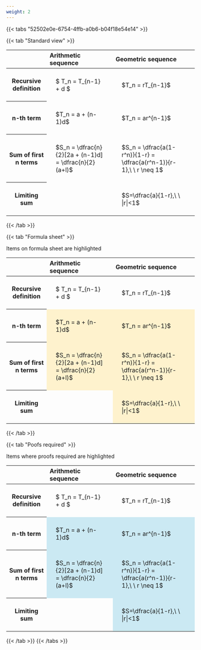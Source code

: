 ```yaml
---
weight: 2
---
```


{{< tabs "52502e0e-6754-4ffb-a0b6-b04f18e54e14" >}}

{{< tab "Standard view" >}}

<style type="text/css">
#T_b9cc8 th.col_heading {
  text-align: left;
  font-size: 1em;
}
#T_b9cc8 td {
  text-align: left;
  font-size: 1em;
  padding: 1.5em;
}
</style>
<table id="T_b9cc8">
  <thead>
    <tr>
      <th class="blank level0" >&nbsp;</th>
      <th id="T_b9cc8_level0_col0" class="col_heading level0 col0" >Arithmetic sequence</th>
      <th id="T_b9cc8_level0_col1" class="col_heading level0 col1" >Geometric sequence</th>
    </tr>
  </thead>
  <tbody>
    <tr>
      <th id="T_b9cc8_level0_row0" class="row_heading level0 row0" >Recursive definition</th>
      <td id="T_b9cc8_row0_col0" class="data row0 col0" >$ T_n = T_{n-1} + d $</td>
      <td id="T_b9cc8_row0_col1" class="data row0 col1" >$T_n = rT_{n-1}$</td>
    </tr>
    <tr>
      <th id="T_b9cc8_level0_row1" class="row_heading level0 row1" >n-th term</th>
      <td id="T_b9cc8_row1_col0" class="data row1 col0" >$T_n = a + (n-1)d$</td>
      <td id="T_b9cc8_row1_col1" class="data row1 col1" >$T_n = ar^{n-1}$</td>
    </tr>
    <tr>
      <th id="T_b9cc8_level0_row2" class="row_heading level0 row2" >Sum of first n terms</th>
      <td id="T_b9cc8_row2_col0" class="data row2 col0" >$S_n = \dfrac{n}{2}[2a + (n-1)d] = \dfrac{n}{2}(a+l)$</td>
      <td id="T_b9cc8_row2_col1" class="data row2 col1" >$S_n = \dfrac{a(1-r^n)}{1-r} = \dfrac{a(r^n-1)}{r-1},\ \  r \neq 1$</td>
    </tr>
    <tr>
      <th id="T_b9cc8_level0_row3" class="row_heading level0 row3" >Limiting sum</th>
      <td id="T_b9cc8_row3_col0" class="data row3 col0" ></td>
      <td id="T_b9cc8_row3_col1" class="data row3 col1" >$S=\dfrac{a}{1-r},\ \ |r|<1$</td>
    </tr>
  </tbody>
</table>
{{< /tab >}}

{{< tab "Formula sheet" >}}

Items on formula sheet are highlighted 
<br>
<style type="text/css">
#T_b73b6 th.col_heading {
  text-align: left;
  font-size: 1em;
}
#T_b73b6 td {
  text-align: left;
  font-size: 1em;
  padding: 1.5em;
}
#T_b73b6_row0_col0, #T_b73b6_row0_col1, #T_b73b6_row3_col0 {
  background-color: rgba(0,0,0,0);
}
#T_b73b6_row1_col0, #T_b73b6_row1_col1, #T_b73b6_row2_col0, #T_b73b6_row2_col1, #T_b73b6_row3_col1 {
  background-color: rgba(255,194,10, 0.2);
}
</style>
<table id="T_b73b6">
  <thead>
    <tr>
      <th class="blank level0" >&nbsp;</th>
      <th id="T_b73b6_level0_col0" class="col_heading level0 col0" >Arithmetic sequence</th>
      <th id="T_b73b6_level0_col1" class="col_heading level0 col1" >Geometric sequence</th>
    </tr>
  </thead>
  <tbody>
    <tr>
      <th id="T_b73b6_level0_row0" class="row_heading level0 row0" >Recursive definition</th>
      <td id="T_b73b6_row0_col0" class="data row0 col0" >$ T_n = T_{n-1} + d $</td>
      <td id="T_b73b6_row0_col1" class="data row0 col1" >$T_n = rT_{n-1}$</td>
    </tr>
    <tr>
      <th id="T_b73b6_level0_row1" class="row_heading level0 row1" >n-th term</th>
      <td id="T_b73b6_row1_col0" class="data row1 col0" >$T_n = a + (n-1)d$</td>
      <td id="T_b73b6_row1_col1" class="data row1 col1" >$T_n = ar^{n-1}$</td>
    </tr>
    <tr>
      <th id="T_b73b6_level0_row2" class="row_heading level0 row2" >Sum of first n terms</th>
      <td id="T_b73b6_row2_col0" class="data row2 col0" >$S_n = \dfrac{n}{2}[2a + (n-1)d] = \dfrac{n}{2}(a+l)$</td>
      <td id="T_b73b6_row2_col1" class="data row2 col1" >$S_n = \dfrac{a(1-r^n)}{1-r} = \dfrac{a(r^n-1)}{r-1},\ \  r \neq 1$</td>
    </tr>
    <tr>
      <th id="T_b73b6_level0_row3" class="row_heading level0 row3" >Limiting sum</th>
      <td id="T_b73b6_row3_col0" class="data row3 col0" ></td>
      <td id="T_b73b6_row3_col1" class="data row3 col1" >$S=\dfrac{a}{1-r},\ \ |r|<1$</td>
    </tr>
  </tbody>
</table>
{{< /tab >}}

{{< tab "Poofs required" >}}

Items where proofs required are highlighted 
<br>
<style type="text/css">
#T_b3778 th.col_heading {
  text-align: left;
  font-size: 1em;
}
#T_b3778 td {
  text-align: left;
  font-size: 1em;
  padding: 1.5em;
}
#T_b3778_row0_col0, #T_b3778_row0_col1, #T_b3778_row3_col0 {
  background-color: rgba(0,0,0,0);
}
#T_b3778_row1_col0, #T_b3778_row1_col1, #T_b3778_row2_col0, #T_b3778_row2_col1, #T_b3778_row3_col1 {
  background-color: rgba(0,150,200, 0.2);
}
</style>
<table id="T_b3778">
  <thead>
    <tr>
      <th class="blank level0" >&nbsp;</th>
      <th id="T_b3778_level0_col0" class="col_heading level0 col0" >Arithmetic sequence</th>
      <th id="T_b3778_level0_col1" class="col_heading level0 col1" >Geometric sequence</th>
    </tr>
  </thead>
  <tbody>
    <tr>
      <th id="T_b3778_level0_row0" class="row_heading level0 row0" >Recursive definition</th>
      <td id="T_b3778_row0_col0" class="data row0 col0" >$ T_n = T_{n-1} + d $</td>
      <td id="T_b3778_row0_col1" class="data row0 col1" >$T_n = rT_{n-1}$</td>
    </tr>
    <tr>
      <th id="T_b3778_level0_row1" class="row_heading level0 row1" >n-th term</th>
      <td id="T_b3778_row1_col0" class="data row1 col0" >$T_n = a + (n-1)d$</td>
      <td id="T_b3778_row1_col1" class="data row1 col1" >$T_n = ar^{n-1}$</td>
    </tr>
    <tr>
      <th id="T_b3778_level0_row2" class="row_heading level0 row2" >Sum of first n terms</th>
      <td id="T_b3778_row2_col0" class="data row2 col0" >$S_n = \dfrac{n}{2}[2a + (n-1)d] = \dfrac{n}{2}(a+l)$</td>
      <td id="T_b3778_row2_col1" class="data row2 col1" >$S_n = \dfrac{a(1-r^n)}{1-r} = \dfrac{a(r^n-1)}{r-1},\ \  r \neq 1$</td>
    </tr>
    <tr>
      <th id="T_b3778_level0_row3" class="row_heading level0 row3" >Limiting sum</th>
      <td id="T_b3778_row3_col0" class="data row3 col0" ></td>
      <td id="T_b3778_row3_col1" class="data row3 col1" >$S=\dfrac{a}{1-r},\ \ |r|<1$</td>
    </tr>
  </tbody>
</table>
{{< /tab >}}
{{< /tabs >}}
